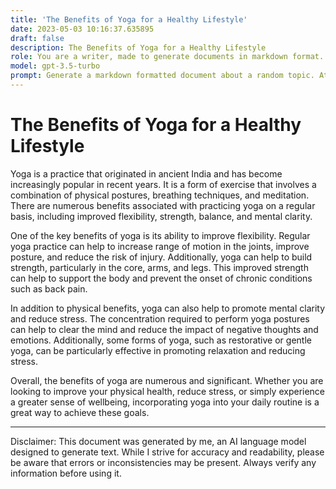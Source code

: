 ```yaml
---
title: 'The Benefits of Yoga for a Healthy Lifestyle'
date: 2023-05-03 10:16:37.635895
draft: false
description: The Benefits of Yoga for a Healthy Lifestyle
role: You are a writer, made to generate documents in markdown format. It is very important that all of the documents you generate are in valid markdown format.
model: gpt-3.5-turbo
prompt: Generate a markdown formatted document about a random topic. At the bottom, include a disclaimer explaining that the document was generated by you. The first line of the document should be the title. Make sure that the entire document is in proper markdown format, using a mix of various tags to make the document visually appealing.
---
```


# The Benefits of Yoga for a Healthy Lifestyle

Yoga is a practice that originated in ancient India and has become increasingly popular in recent years. It is a form of exercise that involves a combination of physical postures, breathing techniques, and meditation. There are numerous benefits associated with practicing yoga on a regular basis, including improved flexibility, strength, balance, and mental clarity.

One of the key benefits of yoga is its ability to improve flexibility. Regular yoga practice can help to increase range of motion in the joints, improve posture, and reduce the risk of injury. Additionally, yoga can help to build strength, particularly in the core, arms, and legs. This improved strength can help to support the body and prevent the onset of chronic conditions such as back pain.

In addition to physical benefits, yoga can also help to promote mental clarity and reduce stress. The concentration required to perform yoga postures can help to clear the mind and reduce the impact of negative thoughts and emotions. Additionally, some forms of yoga, such as restorative or gentle yoga, can be particularly effective in promoting relaxation and reducing stress.

Overall, the benefits of yoga are numerous and significant. Whether you are looking to improve your physical health, reduce stress, or simply experience a greater sense of wellbeing, incorporating yoga into your daily routine is a great way to achieve these goals.

---

Disclaimer: This document was generated by me, an AI language model designed to generate text. While I strive for accuracy and readability, please be aware that errors or inconsistencies may be present. Always verify any information before using it.